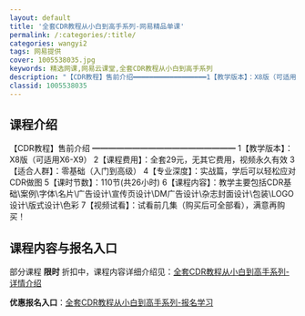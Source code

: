 ```yaml
---
layout: default
title: '全套CDR教程从小白到高手系列-网易精品单课'
permalink: /:categories/:title/
categories: wangyi2
tags: 网易提供
cover: 1005538035.jpg
keywords: 精选网课,网易云课堂,全套CDR教程从小白到高手系列
description: "【CDR教程】售前介绍━━━━━━━━━━━━━━━━━━1【教学版本】：X8版（可适用X6-X9）2【课程费用】：全套29元，无其它费用，视频永久有效3【适合人群】：零基础（入门到高级）4"
classid: 1005538035
---
```


## 课程介绍

【CDR教程】售前介绍 
━━━━━━━━━━━━━━━━━━
1【教学版本】：X8版（可适用X6-X9）
2【课程费用】：全套29元，无其它费用，视频永久有效
3【适合人群】：零基础（入门到高级）
4【专业深度】：实战篇，学后可以轻松应对CDR做图
5【课时节数】：110节(共26小时)
6【课程内容】：教学主要包括CDR基础\案例\字体\名片\广告设计\宣传页设计\DM广告设计\杂志封面设计\包装\LOGO设计\版式设计\色彩
7【视频试看】：试看前几集（购买后可全部看），满意再购买！

## 课程内容与报名入口

部分课程 **限时** 折扣中，课程内容详细介绍见：[全套CDR教程从小白到高手系列-详情介绍](https://study.163.com/course/introduction/1005538035.htm?share=1&shareId=1025206652&utm_campaign=share&utm_medium=iphoneShare&utm_source=&utm_u=1025206652)

**优惠报名入口**：[全套CDR教程从小白到高手系列-报名学习](https://study.163.com/course/introduction/1005538035.htm?share=1&shareId=1025206652&utm_campaign=share&utm_medium=iphoneShare&utm_source=&utm_u=1025206652)

